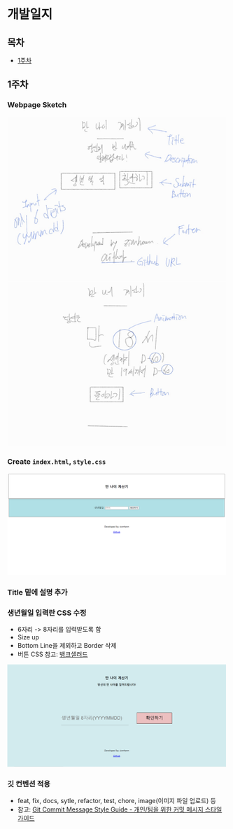 # 개발일지

## 목차
  - [1주차](#1주차)

## 1주차
### Webpage Sketch

<img src="https://github.com/zionhann/KoreanAgeCalculator/blob/master/screenshots/sketch1.jpg" width="500px" height="375px">

<img src="https://github.com/zionhann/KoreanAgeCalculator/blob/master/screenshots/sketch2.jpg" width="500px" height="375px">

### Create `index.html`, `style.css`

<img src="https://github.com/zionhann/KoreanAgeCalculator/blob/master/screenshots/front1_210617.png" width="500px" height="234px">

### Title 밑에 설명 추가

### 생년월일 입력란 CSS 수정
- 6자리 -> 8자리를 입력받도록 함
- Size up
- Bottom Line을 제외하고 Border 삭제
- 버튼 CSS 참고: 
[뱅크샐러드](https://app.banksalad.com/?utm_source=BS_WEB&utm_medium=BS_WEB_GNB&utm_campaign=170421_APP_certification_page)

<img src="https://github.com/zionhann/KoreanAgeCalculator/blob/master/screenshots/front1_210618.png" width="500px" height="234px">

### 깃 컨벤션 적용
- feat, fix, docs, sytle, refactor, test, chore, image(이미지 파일 업로드) 등
- 참고: [Git Commit Message Style Guide - 개인/팀을 위한 커밋 메시지 스타일 가이드](https://blog.munilive.com/posts/my-git-commit-guide.html)